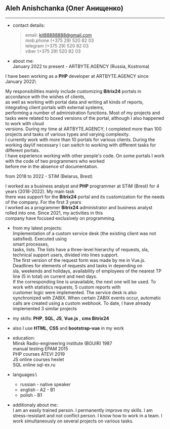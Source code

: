   Aleh Anishchanka (Олег Анищенко)
  -
  
***
*	contact details:

    >email:                <kit88888888@gmail.com>\
    >mob.phone             (+375 29) 520 82 03\
    >telegram              (+375 29) 520 82 03\
    >viber                 (+375 29) 520 82 03

* about me:\
January 2022 to present - ARTBYTE.AGENCY (Russia, Kostroma)

 I have been working as a **PHP** developer at ARTBYTE.AGENCY since January 2022\

 My responsibilities mainly include customizing **Bitrix24** portals in accordance with the wishes of clients,\
 as well as working with portal data and writing all kinds of reports, integrating client portals with external systems,\
 performing a number of administration functions.
 Most of my projects and tasks were related to boxed versions of the portal, although I also happened to work with cloud\
 versions.
 During my time at ARTBYTE.AGENCY, I completed more than 100 projects and tasks of various types and varying complexity.\
 I currently work with more than 10 portals for various clients. During the working day\if necessary
 I can switch to working with different tasks for different portals.\
 I have experience working with other people's code. On some portals I work with the code of two programmers who worked\
 before me in the absence of documentation.

from 2018 to 2022 - STiM (Belarus, Brest)

 I worked as a business analyst and **PHP** programmer at STiM (Brest) for 4 years (2018-2022). My main task\
 there was support for the **Bitrix24** portal and its customization for the needs of the company. For the first 3 years \
 I worked as a programmer **Bitrix24** administrator and business analyst rolled into one. Since 2021, my activities in this\
 company have focused exclusively on programming.
 
* from my latest projects:\
  Implementation of a custom service desk (the existing client was not satisfied). Executed using <br>smart processes,\
  tasks, lists. The lists have a three-level hierarchy of requests, sla, technical support users, divided into lines support.\
  The first version of the request form was made by me in Vue.js. Deadlines for elements of requests and tasks in depending on\
  sla, weekends and holidays, availability of employees of the nearest TP line (5 in total) on current and next days.\
  If the corresponding line is unavailable, the next one will be used. To work with statistics requests, 5 custom reports with\
  customer logic were implemented. The service desk is also synchronized with ZABIX. When certain ZABIX events occur, automatic\
  calls are created using a custom webhook.
  To date, I have already implemented 3 similar projects

* my skills: **PHP**, **SQL**, **JS**, **Vue.js** , **cms Bitrix24**
* also I use **HTML**, **CSS** and **bootstrap-vue** in my work

* education:\
Minsk Radio-engineering institute (BGUIR) 1987 \
manual testing EPAM 2015\
PHP courses ATEVI 2019\
JS online courses hexlet\
SQL online sql-ex.ru 

* languages:\ 
    * russian - native speaker
    * english - A2 - B1
    * polish - B1

* additionaly about me:\
I am an easily trained person. I permanently improve my skills.
I am stress-resistant and not conflict person. I know how to work in a team.
I work simultaneously on several projects on various tasks.

